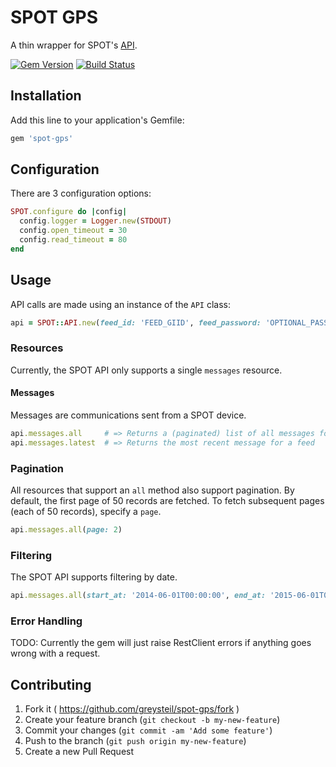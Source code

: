 # SPOT GPS

A thin wrapper for SPOT's [API](http://faq.findmespot.com/index.php?action=showEntry&data=69).

[![Gem Version](https://badge.fury.io/rb/spot-gps.svg)](http://badge.fury.io/rb/spot-gps)
[![Build Status](https://travis-ci.org/greysteil/spot-gps.svg?branch=master)](https://travis-ci.org/greysteil/spot-gps)

## Installation

Add this line to your application's Gemfile:

```ruby
gem 'spot-gps'
```

## Configuration

There are 3 configuration options:

```ruby
SPOT.configure do |config|
  config.logger = Logger.new(STDOUT)
  config.open_timeout = 30
  config.read_timeout = 80
end
```

## Usage

API calls are made using an instance of the `API` class:

```ruby
api = SPOT::API.new(feed_id: 'FEED_GIID', feed_password: 'OPTIONAL_PASSWORD')
```

### Resources

Currently, the SPOT API only supports a single `messages` resource.

#### Messages

Messages are communications sent from a SPOT device.

```ruby
api.messages.all     # => Returns a (paginated) list of all messages for a feed
api.messages.latest  # => Returns the most recent message for a feed
```

### Pagination

All resources that support an `all` method also support pagination. By default,
the first page of 50 records are fetched. To fetch subsequent pages (each of 50
records), specify a `page`.

```ruby
api.messages.all(page: 2)
```

### Filtering

The SPOT API supports filtering by date.

```ruby
api.messages.all(start_at: '2014-06-01T00:00:00', end_at: '2015-06-01T00:00:00')
```

### Error Handling

TODO: Currently the gem will just raise RestClient errors if anything goes wrong
with a request.

## Contributing

1. Fork it ( https://github.com/greysteil/spot-gps/fork )
2. Create your feature branch (`git checkout -b my-new-feature`)
3. Commit your changes (`git commit -am 'Add some feature'`)
4. Push to the branch (`git push origin my-new-feature`)
5. Create a new Pull Request
